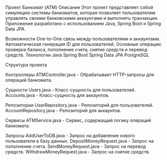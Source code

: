Проект Банкомат (ATM)
Описание
Этот проект представляет собой симуляцию системы банкоматов, которая позволяет пользователям управлять своими банковскими аккаунтами и выполнять транзакции. Приложение разработано с использованием Java, Spring Boot и Spring Data JPA.

Возможности
One-to-One связь между пользователями и аккаунтами.
Автоматическая генерация ID для пользователей.
Основные операции: проверка баланса, пополнение счета, снятие средств и перевод средств.
Технологии
Java
Spring Boot
Spring Data JPA
PostgreSQL

Структура проекта

Контроллеры
ATMController.java - Обрабатывает HTTP-запросы для операций банкомата.

Сущности
Users.java - Класс-сущность для пользователей.
Accounts.java - Класс-сущность для аккаунтов.

Репозитории
UserRepository.java - Репозиторий для пользователей.
AccountRepository.java - Репозиторий для аккаунтов.

Сервисы
ATMService.java - Сервис, содержащий логику операций банкомата.

Запросы
AddUserToDB.java - Запрос на добавление нового пользователя в базу данных.
DepositMoneyRequest.java - Запрос на пополнение счета.
SendMoneyRequest.java - Запрос на перевод средств.
WithdrawMoneyRequest.java - Запрос на снятие средств.
